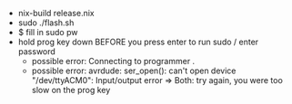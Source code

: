* nix-build release.nix
* sudo ./flash.sh
* $ fill in sudo pw
* hold prog key down BEFORE you press enter to run sudo / enter password
  * possible error: Connecting to programmer .
  * possible error: avrdude: ser_open(): can't open device "/dev/ttyACM0": Input/output error
  => Both: try again, you were too slow on the prog key
